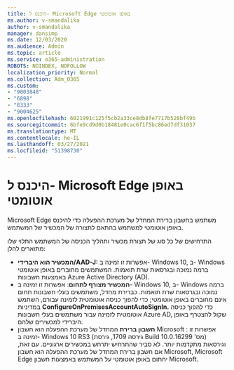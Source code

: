 ```yaml
---
title: היכנס ל- Microsoft Edge באופן אוטומטי
ms.author: v-smandalika
author: v-smandalika
manager: dansimp
ms.date: 12/03/2020
ms.audience: Admin
ms.topic: article
ms.service: o365-administration
ROBOTS: NOINDEX, NOFOLLOW
localization_priority: Normal
ms.collection: Adm_O365
ms.custom:
- "9003848"
- "6898"
- "8333"
- "9004625"
ms.openlocfilehash: 6021991c125f5cb2a33ce8db8fe7717b528bf49b
ms.sourcegitcommit: 6bfe9cd9d0b18481e0cac6f1f5bc86ed7df31037
ms.translationtype: MT
ms.contentlocale: he-IL
ms.lasthandoff: 03/27/2021
ms.locfileid: "51398730"
---
```

# <a name="sign-in-to-microsoft-edge-automatically"></a>היכנס ל- Microsoft Edge באופן אוטומטי

Microsoft Edge משתמש בחשבון ברירת המחדל של מערכת ההפעלה כדי להיכנס באופן אוטומטי למשתמש בהתאם לתצורה של המכשיר של המשתמש. 

התרחישים של כל סוג של תצורת מכשיר ותהליך הכניסה של המשתמש התלוי שלו מתוארים להלן:

- **המכשיר הוא היברידי/AAD-J:** אפשרות זו זמינה ב- Windows 10, ב- Windows ברמה נמוכה ובגרסאות שרת תואמות. המשתמשים מחוברים באופן אוטומטי באמצעות חשבונות Azure Active Directory (AD).
- **המכשיר מצורף לתחום**: אפשרות זו זמינה ב- Windows 10, ב- Windows ברמה נמוכה ובגרסאות שרת תואמות. כברירת מחדל, משתמשים בעלי חשבונות תחום אינם מחוברים באופן אוטומטי; כדי להפוך כניסה אוטומטית לזמינה עבורם, השתמש במדיניות **ConfigureOnPremisesAccountAutoSignIn.** כדי להפוך כניסה אוטומטית לזמינה עבור משתמשים בעלי חשבונות Azure AD, שקול להצטרף באופן היברידי למכשירים שלהם.
- **חשבון ברירת** המחדל של מערכת ההפעלה הוא חשבון Microsoft : אפשרות זו זמינה ב- Windows 10 RS3 (גירסה 1709, גירסת Build מס' 10.0.16299) וגירסאות מתקדמות יותר. לא סביר שהתרחיש יתרחש במכשירים ארגוניים. עם זאת, אם חשבון ברירת המחדל של מערכת ההפעלה הוא חשבון Microsoft, Microsoft Edge יחתום באופן אוטומטי על המשתמש באמצעות חשבון Microsoft.
 
 
